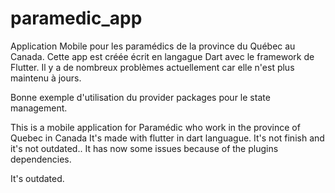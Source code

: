# paramedic_app

Application Mobile pour les paramédics de la province du Québec au Canada.
Cette app est créée écrit en langague Dart avec le framework de Flutter.
Il y a de nombreux problèmes actuellement car elle n'est plus maintenu à jours.

Bonne exemple d'utilisation du provider packages pour le state management.

This is a mobile application for Paramédic who work in the province of Quebec in Canada
It's made with flutter in dart languague. It's not finish and it's not outdated.. It has now some issues because of the plugins dependencies.

It's outdated.
